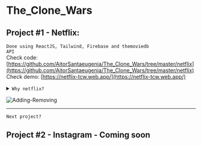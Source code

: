 # The_Clone_Wars

## Project #1 - Netflix:
<code>Done using ReactJS, Tailwind, Firebase and themoviedb API</code></br>
    Check code: [https://github.com/AitorSantaeugenia/The_Clone_Wars/tree/master/netflix](https://github.com/AitorSantaeugenia/The_Clone_Wars/tree/master/netflix) </br>
    Check demo: [https://netflix-tcw.web.app/](https://netflix-tcw.web.app/)

<details>
  <summary><code>Why netflix?</code></summary>

  ```javascript
   // Since it's build in React, and I wanted to
   // sharp my react skills with tailwind... (not components)
   // Also I found a decent API https://developers.themoviedb.org/3/getting-started/introduction
   // with the newest movies, so I thought it could be a great idea to try it
  ```  
</details>

![Adding-Removing](https://user-images.githubusercontent.com/14861253/193696864-e22c41ce-2286-4a2e-9516-38b7b32d0e5a.gif)

---
<code>Next project?</code></br>

## Project #2 - Instagram - Coming soon